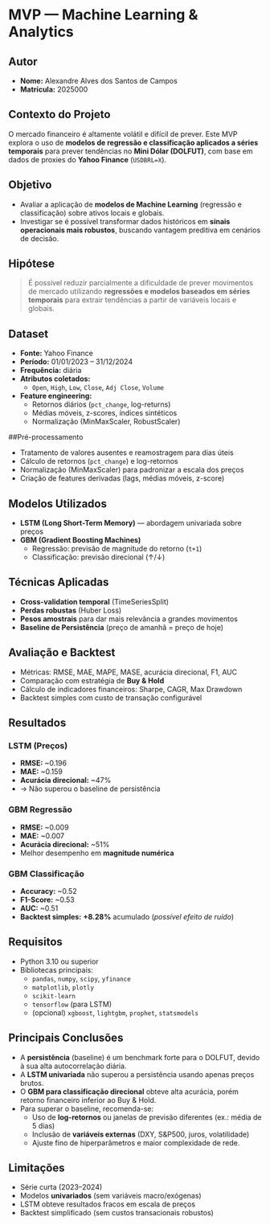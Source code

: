 # MVP — Machine Learning & Analytics

## Autor  
- **Nome:** Alexandre Alves dos Santos de Campos  
- **Matrícula:** 2025000  

## Contexto do Projeto  
O mercado financeiro é altamente volátil e difícil de prever. Este MVP explora o uso de **modelos de regressão e classificação aplicados a séries temporais** para prever tendências no **Mini Dólar (DOLFUT)**, com base em dados de proxies do **Yahoo Finance** (`USDBRL=X`).  

## Objetivo
- Avaliar a aplicação de **modelos de Machine Learning** (regressão e classificação) sobre ativos locais e globais.  
- Investigar se é possível transformar dados históricos em **sinais operacionais mais robustos**, buscando vantagem preditiva em cenários de decisão.  

## Hipótese  
> É possível reduzir parcialmente a dificuldade de prever movimentos de mercado utilizando **regressões e modelos baseados em séries temporais** para extrair tendências a partir de variáveis locais e globais.  

## Dataset
- **Fonte:** Yahoo Finance  
- **Período:** 01/01/2023 – 31/12/2024  
- **Frequência:** diária  
- **Atributos coletados:**  
  - `Open`, `High`, `Low`, `Close`, `Adj Close`, `Volume`  
- **Feature engineering:**  
  - Retornos diários (`pct_change`, log-returns)  
  - Médias móveis, z-scores, índices sintéticos  
  - Normalização (MinMaxScaler, RobustScaler)  

##Pré-processamento
  - Tratamento de valores ausentes e reamostragem para dias úteis  
  - Cálculo de retornos (`pct_change`) e log-retornos  
  - Normalização (MinMaxScaler) para padronizar a escala dos preços  
  - Criação de features derivadas (lags, médias móveis, z-score)

## Modelos Utilizados
- **LSTM (Long Short-Term Memory)** — abordagem univariada sobre preços  
- **GBM (Gradient Boosting Machines)**  
  - Regressão: previsão de magnitude do retorno (`t+1`)  
  - Classificação: previsão direcional (↑/↓)  

## Técnicas Aplicadas  
- **Cross-validation temporal** (TimeSeriesSplit)  
- **Perdas robustas** (Huber Loss)  
- **Pesos amostrais** para dar mais relevância a grandes movimentos  
- **Baseline de Persistência** (preço de amanhã = preço de hoje)  

## Avaliação e Backtest
   - Métricas: RMSE, MAE, MAPE, MASE, acurácia direcional, F1, AUC  
   - Comparação com estratégia de **Buy & Hold**  
   - Cálculo de indicadores financeiros: Sharpe, CAGR, Max Drawdown  
   - Backtest simples com custo de transação configurável

## Resultados

### LSTM (Preços)  
- **RMSE:** ~0.196  
- **MAE:** ~0.159  
- **Acurácia direcional:** ~47%  
- → Não superou o baseline de persistência  

### GBM Regressão  
- **RMSE:** ~0.009  
- **MAE:** ~0.007  
- **Acurácia direcional:** ~51%  
- Melhor desempenho em **magnitude numérica**  

### GBM Classificação  
- **Accuracy:** ~0.52  
- **F1-Score:** ~0.53  
- **AUC:** ~0.51  
- **Backtest simples:** **+8.28%** acumulado (*possível efeito de ruído*)

## Requisitos
- Python 3.10 ou superior
- Bibliotecas principais:
  - `pandas`, `numpy`, `scipy`, `yfinance`
  - `matplotlib`, `plotly`
  - `scikit-learn`
  - `tensorflow` (para LSTM)
  - (opcional) `xgboost`, `lightgbm`, `prophet`, `statsmodels`

## Principais Conclusões
- A **persistência** (baseline) é um benchmark forte para o DOLFUT, devido à sua alta autocorrelação diária.  
- A **LSTM univariada** não superou a persistência usando apenas preços brutos.  
- O **GBM para classificação direcional** obteve alta acurácia, porém retorno financeiro inferior ao Buy & Hold.  
- Para superar o baseline, recomenda-se:
  - Uso de **log-retornos** ou janelas de previsão diferentes (ex.: média de 5 dias)  
  - Inclusão de **variáveis externas** (DXY, S&P500, juros, volatilidade)  
  - Ajuste fino de hiperparâmetros e maior complexidade de rede.

## Limitações
- Série curta (2023–2024)  
- Modelos **univariados** (sem variáveis macro/exógenas)  
- LSTM obteve resultados fracos em escala de preços  
- Backtest simplificado (sem custos transacionais robustos)  
